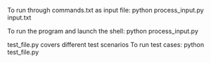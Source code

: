 To run through commands.txt as input file: 
python process_input.py input.txt

To run the program and launch the shell:
python process_input.py

test_file.py covers different test scenarios
To run test cases: python test_file.py